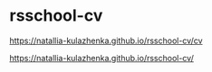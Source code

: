 # rsschool-cv
https://natallia-kulazhenka.github.io/rsschool-cv/cv

https://natallia-kulazhenka.github.io/rsschool-cv/
